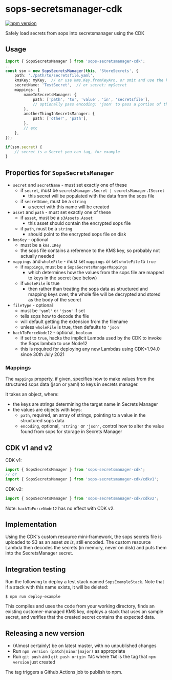 # sops-secretsmanager-cdk

[![npm version](https://badge.fury.io/js/sops-secretsmanager-cdk.svg)](https://badge.fury.io/js/sops-secretsmanager-cdk)

Safely load secrets from sops into secretsmanager using the CDK

## Usage

```typescript
import { SopsSecretsManager } from 'sops-secretsmanager-cdk';
...
const ssm = new SopsSecretsManager(this, 'StoreSecrets', {
    path: './path/to/secretsfile.yaml',
    kmsKey: myKey,  // or use kms.Key.fromKeyArn, or omit and use the key in the sops file
    secretName: 'TestSecret',  // or secret: mySecret
    mappings: {
        nameInSecretsManager: {
            path: ['path', 'to', 'value', 'in', 'secretsfile'],
            // optionally pass encoding: 'json' to pass a portion of the secrets file
        },
        anotherThingInSecretsManager: {
            path: ['other', 'path'],
        },
        // etc
    },
});

if(ssm.secret) {
    // secret is a Secret you can tag, for example
}

```

## Properties for `SopsSecretsManager`

- `secret` and `secretName` - must set exactly one of these
    - if `secret`, must be `secretsManager.Secret | secretsManager.ISecret`
        - this secret will be populated with the data from the sops file
    - if `secretName`, must be a `string`
        - a secret with this name will be created
- `asset` and `path` - must set exactly one of these
    - if `asset`, must be a `s3Assets.Asset`
        - this asset should contain the encrypted sops file
    - if `path`, must be a `string`
        - should point to the encrypted sops file on disk
- `kmsKey` - optional
    - must be a `kms.IKey`
    - the sops file contains a reference to the KMS key, so probably not actually needed
- `mappings` and `wholeFile` - must set `mappings` or set `wholeFile` to `true`
    - if `mappings`, must be a `SopsSecretsManagerMappings`
        - which determines how the values from the sops file are mapped to keys in the secret (see below)
    - if `wholeFile` is true
        - then rather than treating the sops data as structured and mapping keys over, the whole file will be decrypted and stored as the body of the secret
- `fileType` - optional
    - must be `'yaml'` or `'json'` if set
    - tells sops how to decode the file
    - will default getting the extension from the filename
    - unless `wholeFile` is true, then defaults to `'json'`
- `hackToForceNode12` - optional, `boolean`
    - if set to `true`, hacks the implicit Lambda used by the CDK to invoke the Sops lambda to use Node12
    - this is required for deploying any new Lambdas using CDK<1.94.0 since 30th July 2021

### Mappings

The `mappings` property, if given, specifies how to make values from
the structured sops data (json or yaml) to keys in secrets manager.

It takes an object, where:

- the keys are strings determining the target name in Secrets Manager
- the values are objects with keys:
    - `path`, required, an array of strings, pointing to a value in the structured sops data
    - `encoding`, optional, `'string'` or `'json'`, control how to alter the value found from sops for storage in Secrets Manager

## CDK v1 and v2

CDK v1:
```typescript
import { SopsSecretsManager } from 'sops-secretsmanager-cdk';
// or
import { SopsSecretsManager } from 'sops-secretsmanager-cdk/cdkv1';
```

CDK v2:
```typescript
import { SopsSecretsManager } from 'sops-secretsmanager-cdk/cdkv2';
```

Note: `hackToForceNode12` has no effect with CDK v2.

## Implementation

Using the CDK's custom resource mini-framework, the sops secrets file
is uploaded to S3 as an asset _as is_, still encoded. The custom
resource Lambda then decodes the secrets (in memory, never on disk)
and puts them into the SecretsManager secret.

## Integration testing

Run the following to deploy a test stack named
`SopsExampleStack`. Note that if a stack with this name exists, it
will be deleted:
```
$ npm run deploy-example
```

This compiles and uses the code from your working directory, finds an
existing customer-managed KMS key, deploys a stack that uses an sample
secret, and verifies that the created secret contains the expected
data.

## Releasing a new version

- (Almost certainly) be on latest master, with no unpublished changes
- Run `npm version (patch|minor|major)` as appropriate
- Run `git push` and `git push origin TAG` where `TAG` is the tag that `npm version` just created

The tag triggers a Github Actions job to publish to npm.
